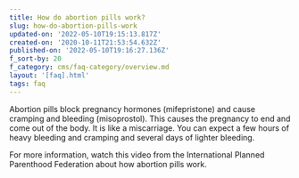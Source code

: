 ```yaml
---
title: How do abortion pills work?
slug: how-do-abortion-pills-work
updated-on: '2022-05-10T19:15:13.817Z'
created-on: '2020-10-11T21:53:54.632Z'
published-on: '2022-05-10T19:16:27.136Z'
f_sort-by: 20
f_category: cms/faq-category/overview.md
layout: '[faq].html'
tags: faq
---
```


Abortion pills block pregnancy hormones (mifepristone) and cause cramping and bleeding (misoprostol). This causes the pregnancy to end and come out of the body. It is like a miscarriage. You can expect a few hours of heavy bleeding and cramping and several days of lighter bleeding.  

For more information, watch this video from the International Planned Parenthood Federation about how abortion pills work.
